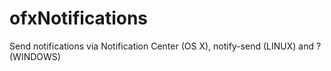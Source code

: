 ofxNotifications
================

Send notifications via Notification Center (OS X), notify-send (LINUX) and ? (WINDOWS)